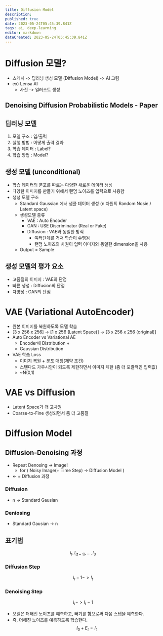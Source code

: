 ```yaml
---
title: Diffusion Model
description: 
published: true
date: 2023-05-24T05:45:39.841Z
tags: ai, deep-learning
editor: markdown
dateCreated: 2023-05-24T05:45:39.841Z
---
```


# Diffusion 모델?
- 스케치 -> 딥러닝 생성 모델 (Diffusion Model) -> AI 그림
- ex) Lensa AI
   - 사진 -> 일러스트 생성

## Denoising Diffusion Probabilistic Models - Paper
## 딥러닝 모델
1. 모델 구조 : 입/출력
2. 실행 방법 : 어떻게 출력 결과
3. 학습 데이터 : Label?
4. 학습 방법 : Model?

## 생성 모델 (unconditional)
- 학습 데이터의 분포를 따르는 다양한 새로운 데이터 생성
- 다양한 이미지를 만들기 위해서 랜덤 노이즈를 입력으로 사용함
- 생성 모델 구조
  - Standard Gaussian 에서 샘플 데이터 생성 (n 차원의 Random Nosie / Latent space)
  - 생성모델 종류
     - VAE : Auto Encoder
     - GAN : USE Discriminator (Real or Fake)
     - Diffusion : VAE와 동일한 방식
        - 여러단계를 거쳐 학습이 수행됨
        - 랜덤 노이즈의 차원이 입력 이미지와 동일한 dimension을 사용
  - Output = Sample

## 생성 모델의 평가 요소
- 고품질의 이미지 : VAE의 단점
- 빠른 생성 : Diffusion의 단점
- 다양성 : GAN의 단점

# VAE (Variational AutoEncoder)
- 원본 이미지를 복원하도록 모델 학습
- [3 x 256 x 256] -> [1 x 256 (Latent Space)] -> [3 x 256 x 256 (original)]
- Auto Encoder vs Variational AE
   - Encoder에 Distribution +
   - Gaussian Distribution
- VAE 학습 Loss
   - 이미지 복원 + 분포 매칭(제약 조건)
   - 스탠다드 가우시안이 되도록 제한하면서 이미지 제한 (좀 더 포괄적인 입력값)
   - ~N(0,1)

# VAE vs Diffusion
- Latent Space가 더 고차원
- Coarse-to-Fine 생성되면서 좀 더 고품질

# Diffusion Model
## Diffusion-Denoising 과정
- Repeat Denosing -> Image!
	- for ( Noisy Image(+ Time Step) -> Diffusion Model )
- <- = Diffusion 과정

### Diffusion
- n -> Standard Gausian

### Deniosing
- Standard Gausian -> n

## 표기법
$$
I_t, I_(t-1), ..., I_0
$$

### Diffusion Step
$$
I_t-1 -> I_t
$$

### Denoising Step
$$
I_t -> I_t-1
$$

- 모델은 더해진 노이즈를 예측하고, 빼기를 함으로써 다음 스탭을 예측한다.
- 즉, 더해진 노이즈를 예측하도록 학습한다.
$$
I_0 + E_t = I_t
$$
